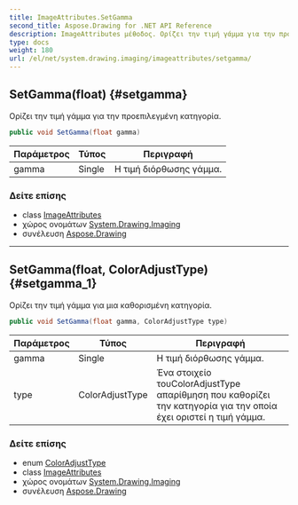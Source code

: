 ```yaml
---
title: ImageAttributes.SetGamma
second_title: Aspose.Drawing for .NET API Reference
description: ImageAttributes μέθοδος. Ορίζει την τιμή γάμμα για την προεπιλεγμένη κατηγορία.
type: docs
weight: 180
url: /el/net/system.drawing.imaging/imageattributes/setgamma/
---
```

## SetGamma(float) {#setgamma}

Ορίζει την τιμή γάμμα για την προεπιλεγμένη κατηγορία.

```csharp
public void SetGamma(float gamma)
```

| Παράμετρος | Τύπος | Περιγραφή |
| --- | --- | --- |
| gamma | Single | Η τιμή διόρθωσης γάμμα. |

### Δείτε επίσης

* class [ImageAttributes](../)
* χώρος ονομάτων [System.Drawing.Imaging](../../imageattributes/)
* συνέλευση [Aspose.Drawing](../../../)

---

## SetGamma(float, ColorAdjustType) {#setgamma_1}

Ορίζει την τιμή γάμμα για μια καθορισμένη κατηγορία.

```csharp
public void SetGamma(float gamma, ColorAdjustType type)
```

| Παράμετρος | Τύπος | Περιγραφή |
| --- | --- | --- |
| gamma | Single | Η τιμή διόρθωσης γάμμα. |
| type | ColorAdjustType | Ένα στοιχείο τουColorAdjustType απαρίθμηση που καθορίζει την κατηγορία για την οποία έχει οριστεί η τιμή γάμμα. |

### Δείτε επίσης

* enum [ColorAdjustType](../../coloradjusttype/)
* class [ImageAttributes](../)
* χώρος ονομάτων [System.Drawing.Imaging](../../imageattributes/)
* συνέλευση [Aspose.Drawing](../../../)



